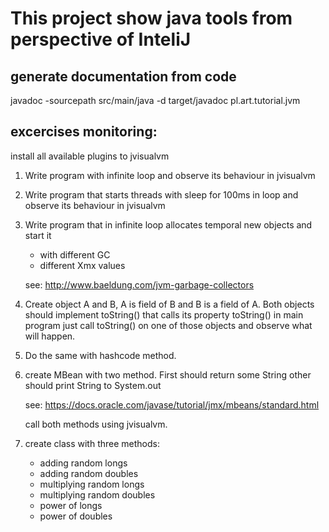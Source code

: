# This project show java tools from perspective of InteliJ

## generate documentation from code
javadoc -sourcepath src/main/java -d target/javadoc pl.art.tutorial.jvm

## excercises monitoring:
install all available plugins to jvisualvm

1. Write program with infinite loop and observe its behaviour in jvisualvm
2. Write program that starts threads with sleep for 100ms in loop and observe its behaviour in jvisualvm
3. Write program that in infinite loop allocates temporal new objects and start it 
   - with different GC
   - different Xmx values
   
   see: http://www.baeldung.com/jvm-garbage-collectors
   
4. Create object A and B, A is field of B and B is a field of A. Both objects should implement 
   toString() that calls its property toString() in main program just call toString() on one 
   of those objects and observe what will happen.
5. Do the same with hashcode method.
6. create MBean with two method. First should return some String other should print String to System.out

   see: https://docs.oracle.com/javase/tutorial/jmx/mbeans/standard.html
   
   call both methods using jvisualvm.
   
7. create class with three methods:
   - adding random longs
   - adding random doubles
   - multiplying random longs
   - multiplying random doubles
   - power of longs
   - power of doubles
